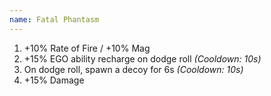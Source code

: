 ```yaml
---
name: Fatal Phantasm
---
```


1. +10% Rate of Fire / +10% Mag
2. +15% EGO ability recharge on dodge roll *(Cooldown: 10s)*
3. On dodge roll, spawn a decoy for 6s *(Cooldown: 10s)*
4. +15% Damage

